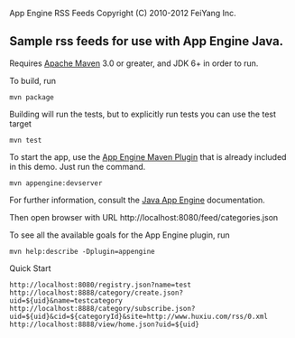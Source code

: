 App Engine RSS Feeds
Copyright (C) 2010-2012 FeiYang Inc.

## Sample rss feeds for use with App Engine Java.

Requires [Apache Maven](http://maven.apache.org) 3.0 or greater, and JDK 6+ in order to run.

To build, run

    mvn package

Building will run the tests, but to explicitly run tests you can use the test target

    mvn test

To start the app, use the [App Engine Maven Plugin](http://code.google.com/p/appengine-maven-plugin/) that is already included in this demo.  Just run the command.

    mvn appengine:devserver

For further information, consult the [Java App Engine](https://developers.google.com/appengine/docs/java/overview) documentation.

Then open browser with URL http://localhost:8080/feed/categories.json

To see all the available goals for the App Engine plugin, run

    mvn help:describe -Dplugin=appengine
    
Quick Start

	http://localhost:8080/registry.json?name=test
	http://localhost:8888/category/create.json?uid=${uid}&name=testcategory
	http://localhost:8888/category/subscribe.json?uid=${uid}&cid=${categoryId}&site=http://www.huxiu.com/rss/0.xml
	http://localhost:8888/view/home.json?uid=${uid}